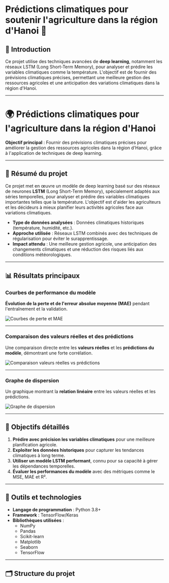 # Prédictions climatiques pour soutenir l'agriculture dans la région d'Hanoi 🌱

## 📖 Introduction
Ce projet utilise des techniques avancées de **deep learning**, notamment les réseaux LSTM (Long Short-Term Memory), pour analyser et prédire les variables climatiques comme la température. L'objectif est de fournir des prévisions climatiques précises, permettant une meilleure gestion des ressources agricoles et une anticipation des variations climatiques dans la région d'Hanoi.

---
# 🌍 Prédictions climatiques pour l'agriculture dans la région d'Hanoi

**Objectif principal** : Fournir des prévisions climatiques précises pour améliorer la gestion des ressources agricoles dans la région d'Hanoi, grâce à l'application de techniques de deep learning.

---

## 🚀 Résumé du projet

Ce projet met en œuvre un modèle de deep learning basé sur des réseaux de neurones **LSTM** (Long Short-Term Memory), spécialement adaptés aux séries temporelles, pour analyser et prédire des variables climatiques importantes telles que la température. L'objectif est d'aider les agriculteurs et les décideurs à mieux planifier leurs activités agricoles face aux variations climatiques.

- **Type de données analysées** : Données climatiques historiques (température, humidité, etc.).
- **Approche utilisée** : Réseaux LSTM combinés avec des techniques de régularisation pour éviter le surapprentissage.
- **Impact attendu** : Une meilleure gestion agricole, une anticipation des changements climatiques et une réduction des risques liés aux conditions météorologiques.

---

## 📊 Résultats principaux

### Courbes de performance du modèle

**Évolution de la perte et de l'erreur absolue moyenne (MAE)** pendant l'entraînement et la validation.

![Courbes de perte et MAE](./path_to_images/loss_mae_curves.png)

---

### Comparaison des valeurs réelles et des prédictions

Une comparaison directe entre les **valeurs réelles** et les **prédictions du modèle**, démontrant une forte corrélation.

![Comparaison valeurs réelles vs prédictions](./path_to_images/real_vs_pred_comparison.png)

---

### Graphe de dispersion

Un graphique montrant la **relation linéaire** entre les valeurs réelles et les prédictions.

![Graphe de dispersion](./path_to_images/scatter_plot.png)

---

## 🎯 Objectifs détaillés

1. **Prédire avec précision les variables climatiques** pour une meilleure planification agricole.
2. **Exploiter les données historiques** pour capturer les tendances climatiques à long terme.
3. **Utiliser un modèle LSTM performant**, connu pour sa capacité à gérer les dépendances temporelles.
4. **Évaluer les performances du modèle** avec des métriques comme le MSE, MAE et R².

---

## 🔧 Outils et technologies

- **Langage de programmation** : Python 3.8+
- **Framework** : TensorFlow/Keras
- **Bibliothèques utilisées** :
  - NumPy
  - Pandas
  - Scikit-learn
  - Matplotlib
  - Seaborn
  - TensorFlow

---

## 🗂️ Structure du projet

